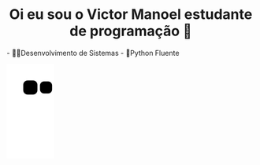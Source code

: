 <h1 align="center">Oi eu sou o Victor Manoel estudante de programação 🖖</h1>
- 🧑‍🎓Desenvolvimento de Sistemas
- 📘Python Fluente

![Snake animation](https://github.com/mvictorsilva/mvictorsilva/blob/output/github-contribution-grid-snake.svg)
